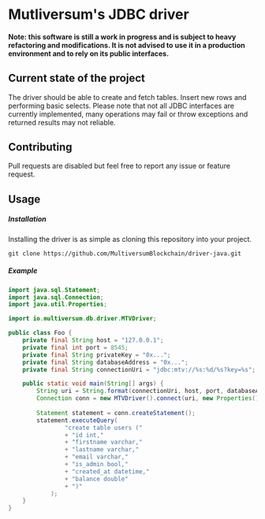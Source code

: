 # Mutliversum's JDBC driver

#### Note: this software is still a work in progress and is subject to heavy refactoring and modifications. It is not advised to use it in a production environment and to rely on its public interfaces.

## Current state of the project

The driver should be able to create and fetch tables. Insert new rows and performing basic selects.
Please note that not all JDBC interfaces are currently implemented, many operations may fail or throw exceptions and returned results may not reliable.

## Contributing

Pull requests are disabled but feel free to report any issue or feature request.


## Usage

##### Installation

Installing the driver is as simple as cloning this repository into your project. 

`git clone https://github.com/MultiversumBlockchain/driver-java.git`


##### Example

```java
import java.sql.Statement;
import java.sql.Connection;
import java.util.Properties;

import io.multiversum.db.driver.MTVDriver;

public class Foo {
	private final String host = "127.0.0.1";
    private final int port = 8545;
    private final String privateKey = "0x...";
    private final String databaseAddress = "0x...";
	private final String connectionUri = "jdbc:mtv://%s:%d/%s?key=%s";

	public static void main(String[] args) {
    	String uri = String.format(connectionUri, host, port, databaseAddress, privateKey);
        Connection conn = new MTVDriver().connect(uri, new Properties());
        
        Statement statement = conn.createStatement();
        statement.executeQuery(
				"create table users ("
				+ "id int,"
				+ "firstname varchar,"
				+ "lastname varchar,"
				+ "email varchar,"
				+ "is_admin bool,"
				+ "created_at datetime,"
				+ "balance double"
				+ ")"
			);
    }
}
```